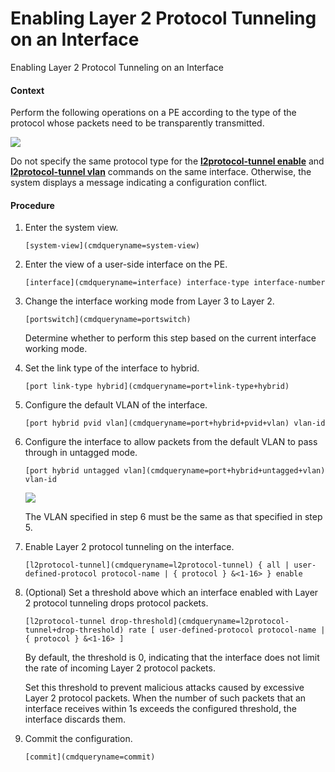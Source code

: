 Enabling Layer 2 Protocol Tunneling on an Interface
===================================================

Enabling Layer 2 Protocol Tunneling on an Interface

#### Context

Perform the following operations on a PE according to the type of the protocol whose packets need to be transparently transmitted.

![](public_sys-resources/note_3.0-en-us.png) 

Do not specify the same protocol type for the [**l2protocol-tunnel enable**](cmdqueryname=l2protocol-tunnel+enable) and [**l2protocol-tunnel vlan**](cmdqueryname=l2protocol-tunnel+vlan) commands on the same interface. Otherwise, the system displays a message indicating a configuration conflict.



#### Procedure

1. Enter the system view.
   
   
   ```
   [system-view](cmdqueryname=system-view)
   ```
2. Enter the view of a user-side interface on the PE.
   
   
   ```
   [interface](cmdqueryname=interface) interface-type interface-number
   ```
3. Change the interface working mode from Layer 3 to Layer 2.
   
   
   ```
   [portswitch](cmdqueryname=portswitch)
   ```
   
   
   
   Determine whether to perform this step based on the current interface working mode.
4. Set the link type of the interface to hybrid.
   
   
   ```
   [port link-type hybrid](cmdqueryname=port+link-type+hybrid)
   ```
5. Configure the default VLAN of the interface.
   
   
   ```
   [port hybrid pvid vlan](cmdqueryname=port+hybrid+pvid+vlan) vlan-id
   ```
6. Configure the interface to allow packets from the default VLAN to pass through in untagged mode.
   
   
   ```
   [port hybrid untagged vlan](cmdqueryname=port+hybrid+untagged+vlan) vlan-id
   ```
   
   
   ![](public_sys-resources/note_3.0-en-us.png) 
   
   The VLAN specified in step 6 must be the same as that specified in step 5.
7. Enable Layer 2 protocol tunneling on the interface.
   
   
   ```
   [l2protocol-tunnel](cmdqueryname=l2protocol-tunnel) { all | user-defined-protocol protocol-name | { protocol } &<1-16> } enable
   ```
8. (Optional) Set a threshold above which an interface enabled with Layer 2 protocol tunneling drops protocol packets.
   
   
   ```
   [l2protocol-tunnel drop-threshold](cmdqueryname=l2protocol-tunnel+drop-threshold) rate [ user-defined-protocol protocol-name | { protocol } &<1-16> ]
   ```
   
   By default, the threshold is 0, indicating that the interface does not limit the rate of incoming Layer 2 protocol packets.
   
   Set this threshold to prevent malicious attacks caused by excessive Layer 2 protocol packets. When the number of such packets that an interface receives within 1s exceeds the configured threshold, the interface discards them.
9. Commit the configuration.
   
   
   ```
   [commit](cmdqueryname=commit)
   ```